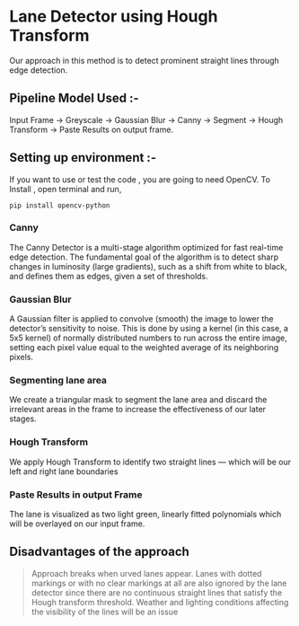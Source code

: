 # Lane Detector using Hough Transform

Our approach in this method is to detect prominent straight lines through edge detection.

## Pipeline Model Used :-

Input Frame    -> Greyscale -> Gaussian Blur -> Canny  -> Segment    -> Hough Transform    -> Paste Results on output frame.

## Setting up environment :-

If you want to use or test the code , you are going to need OpenCV. To Install , open terminal and run,
```
pip install opencv-python
```

### Canny

The Canny Detector is a multi-stage algorithm optimized for fast real-time edge detection. The fundamental goal of the algorithm is to detect sharp changes in luminosity (large gradients), such as a shift from white to black, and defines them as edges, given a set of thresholds. 

### Gaussian Blur

A Gaussian filter is applied to convolve (smooth) the image to lower the detector’s sensitivity to noise. This is done by using a kernel (in this case, a 5x5 kernel) of normally distributed numbers to run across the entire image, setting each pixel value equal to the weighted average of its neighboring pixels.

### Segmenting lane area
We create a triangular mask to segment the lane area and discard the irrelevant areas in the frame to increase the effectiveness of our later stages.

### Hough Transform
We apply Hough Transform to identify two straight lines — which will be our left and right lane boundaries

### Paste Results in output Frame
The lane is visualized as two light green, linearly fitted polynomials which will be overlayed on our input frame.

## Disadvantages of the approach
> Approach breaks when urved lanes appear.
> Lanes with dotted markings or with no clear markings at all are also ignored by the lane detector since there are no continuous straight lines that satisfy the Hough transform threshold. 
> Weather and lighting conditions affecting the visibility of the lines will be an issue